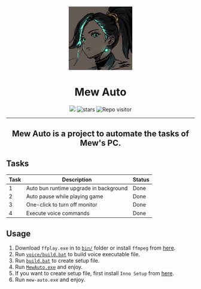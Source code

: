 <p align="center">
  <a href="https://bun.sh"><img src="res/icon.jpg" alt="Logo" height=170></a>
</p>

<h1 align="center">Mew Auto</h1>

<p align="center">
<a href="https://discord.gg/yB2U37ZyQp" target="_blank"><img height=20 src="https://img.shields.io/discord/1268246765052756092?style=plastic" /></a>
<img src="https://img.shields.io/github/stars/meewmeew/mew-auto?style=plastic" alt="stars">
<img src="https://visitor-badge.imlete.cn/?id=meewmeew%2Fmew-auto&type=uv&style=plastic" alt="Repo visitor" /></a>
</p>

---

<h2 align="center">Mew Auto is a project to automate the tasks of Mew's PC.</h2>

## Tasks

| Task | Description                            | Status |
| ---- | -------------------------------------- | ------ |
| 1    | Auto bun runtime upgrade in background | Done   |
| 2    | Auto pause while playing game          | Done   |
| 3    | One-click to turn off monitor          | Done   |
| 4    | Execute voice commands                 | Done   |

## Usage

1. Download `ffplay.exe` in to [`bin/`](bin) folder or install `ffmpeg` from [here](https://ffmpeg.org/download.html).
2. Run [`voice/build.bat`](voice/build.bat) to build voice executable file.
3. Run [`build.bat`](build.bat) to create setup file.
4. Run [`MewAuto.exe`](target/release/MewAuto.exe) and enjoy.
5. If you want to create setup file, first install `Inno Setup` from [here](https://jrsoftware.org/isdl.php).
6. Run `mew-auto.exe` and enjoy.
